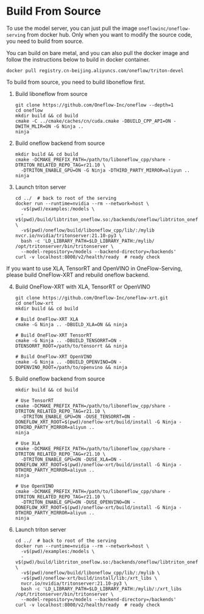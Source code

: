 # Build From Source

To use the model server, you can just pull the image `oneflowinc/oneflow-serving` from docker hub. Only when you want to modify the source code, you need to build from source.

You can build on bare metal, and you can also pull the docker image and follow the instructions below to build in docker container.

```
docker pull registry.cn-beijing.aliyuncs.com/oneflow/triton-devel
```

To build from source, you need to build liboneflow first.

1. Build liboneflow from source

    ```
    git clone https://github.com/Oneflow-Inc/oneflow --depth=1
    cd oneflow
    mkdir build && cd build
    cmake -C ../cmake/caches/cn/cuda.cmake -DBUILD_CPP_API=ON -DWITH_MLIR=ON -G Ninja ..
    ninja
    ```


2. Build oneflow backend from source

    ```
    mkdir build && cd build
    cmake -DCMAKE_PREFIX_PATH=/path/to/liboneflow_cpp/share -DTRITON_RELATED_REPO_TAG=r21.10 \
      -DTRITON_ENABLE_GPU=ON -G Ninja -DTHIRD_PARTY_MIRROR=aliyun ..
    ninja
    ```


3. Launch triton server

    ```
    cd ../  # back to root of the serving
    docker run --runtime=nvidia --rm --network=host \
      -v$(pwd)/examples:/models \
      -v$(pwd)/build/libtriton_oneflow.so:/backends/oneflow/libtriton_oneflow.so \
      -v$(pwd)/oneflow/build/liboneflow_cpp/lib/:/mylib nvcr.io/nvidia/tritonserver:21.10-py3 \
      bash -c 'LD_LIBRARY_PATH=$LD_LIBRARY_PATH:/mylib/ /opt/tritonserver/bin/tritonserver \
      --model-repository=/models --backend-directory=/backends' 
    curl -v localhost:8000/v2/health/ready  # ready check
    ```


If you want to use XLA, TensorRT and OpenVINO in OneFlow-Serving, please build OneFlow-XRT and rebuild oneflow backend.

4. Build OneFlow-XRT with XLA, TensorRT or OpenVINO

   ```shell
   git clone https://github.com/Oneflow-Inc/oneflow-xrt.git
   cd oneflow-xrt
   mkdir build && cd build
   
   # Build OneFlow-XRT XLA
   cmake -G Ninja .. -DBUILD_XLA=ON && ninja
   
   # Build OneFlow-XRT TensorRT
   cmake -G Ninja .. -DBUILD_TENSORRT=ON -DTENSORRT_ROOT=/path/to/tensorrt && ninja
   
   # Build OneFlow-XRT OpenVINO
   cmake -G Ninja .. -DBUILD_OPENVINO=ON -DOPENVINO_ROOT=/path/to/openvino && ninja
   ```

5. Build oneflow backend from source

   ```shell
   mkdir build && cd build

   # Use TensorRT
   cmake -DCMAKE_PREFIX_PATH=/path/to/liboneflow_cpp/share -DTRITON_RELATED_REPO_TAG=r21.10 \
     -DTRITON_ENABLE_GPU=ON -DUSE_TENSORRT=ON -DONEFLOW_XRT_ROOT=$(pwd)/oneflow-xrt/build/install -G Ninja -DTHIRD_PARTY_MIRROR=aliyun ..
   ninja

   # Use XLA
   cmake -DCMAKE_PREFIX_PATH=/path/to/liboneflow_cpp/share -DTRITON_RELATED_REPO_TAG=r21.10 \
     -DTRITON_ENABLE_GPU=ON -DUSE_XLA=ON -DONEFLOW_XRT_ROOT=$(pwd)/oneflow-xrt/build/install -G Ninja -DTHIRD_PARTY_MIRROR=aliyun ..
   ninja

   # Use OpenVINO
   cmake -DCMAKE_PREFIX_PATH=/path/to/liboneflow_cpp/share -DTRITON_RELATED_REPO_TAG=r21.10 \
     -DTRITON_ENABLE_GPU=ON -DUSE_OPENVINO=ON -DONEFLOW_XRT_ROOT=$(pwd)/oneflow-xrt/build/install -G Ninja -DTHIRD_PARTY_MIRROR=aliyun ..
   ninja
   ```

6. Launch triton server

   ```shell
   cd ../  # back to root of the serving
   docker run --runtime=nvidia --rm --network=host \
     -v$(pwd)/examples:/models \
     -v$(pwd)/build/libtriton_oneflow.so:/backends/oneflow/libtriton_oneflow.so \
     -v$(pwd)/oneflow/build/liboneflow_cpp/lib/:/mylib \
     -v$(pwd)/oneflow-xrt/build/install/lib:/xrt_libs \
     nvcr.io/nvidia/tritonserver:21.10-py3 \
     bash -c 'LD_LIBRARY_PATH=$LD_LIBRARY_PATH:/mylib/:/xrt_libs /opt/tritonserver/bin/tritonserver \
     --model-repository=/models --backend-directory=/backends' 
   curl -v localhost:8000/v2/health/ready  # ready check
   ```
